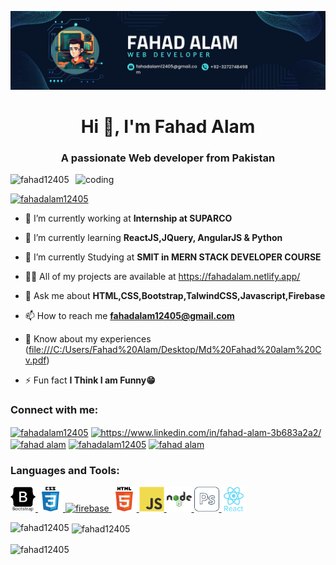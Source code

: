 ![logo](https://github.com/Fahad12405/Fahad12405/blob/main/Navy%20Blue%20Geometric%20Technology%20LinkedIn%20Banner.png)
<h1 align="center">Hi 👋, I'm Fahad Alam</h1>
<h3 align="center">A passionate Web developer from Pakistan</h3>
<img align="right" alt= "coding" width="400" src="[https://user-images.githubusercontent.com/69011963/137184767-79a13ec7-1bb3-4341-a6da-3a149c9c159a.gif](https://user-images.githubusercontent.com/74038190/212749447-bfb7e725-6987-49d9-ae85-2015e3e7cc41.gif)">

<p align="left"> <img src="https://komarev.com/ghpvc/?username=fahad12405&label=Profile%20views&color=0e75b6&style=flat" alt="fahad12405" /> </p>

<p align="left"> <a href="https://twitter.com/fahadalam12405" target="blank"><img src="https://img.shields.io/twitter/follow/fahadalam12405?logo=twitter&style=for-the-badge" alt="fahadalam12405" /></a> </p>

- 🔭 I’m currently working at **Internship at SUPARCO**

- 🌱 I’m currently learning **ReactJS,JQuery, AngularJS & Python**

- 🔭 I’m currently Studying at **SMIT in MERN STACK DEVELOPER COURSE**

- 👨‍💻 All of my projects are available at https://fahadalam.netlify.app/

- 💬 Ask me about **HTML,CSS,Bootstrap,TalwindCSS,Javascript,Firebase**

- 📫 How to reach me **fahadalam12405@gmail.com**

- 📄 Know about my experiences ([file:///C:/Users/Fahad%20Alam/Desktop/Md%20Fahad%20alam%20Cv.pdf](https://fahad12405.github.io/CV/))

- ⚡ Fun fact **I Think I am Funny😁**

<h3 align="left">Connect with me:</h3>
<p align="left">
<a href="https://twitter.com/fahadalam12405" target="blank"><img align="center" src="https://raw.githubusercontent.com/rahuldkjain/github-profile-readme-generator/master/src/images/icons/Social/twitter.svg" alt="fahadalam12405" height="30" width="40" /></a>
<a href="https://linkedin.com/in/https://www.linkedin.com/in/fahad-alam-3b683a2a2/" target="blank"><img align="center" src="https://raw.githubusercontent.com/rahuldkjain/github-profile-readme-generator/master/src/images/icons/Social/linked-in-alt.svg" alt="https://www.linkedin.com/in/fahad-alam-3b683a2a2/" height="30" width="40" /></a>
<a href="https://fb.com/fahad alam" target="blank"><img align="center" src="https://raw.githubusercontent.com/rahuldkjain/github-profile-readme-generator/master/src/images/icons/Social/facebook.svg" alt="fahad alam" height="30" width="40" /></a>
<a href="https://instagram.com/fahadalam12405" target="blank"><img align="center" src="https://raw.githubusercontent.com/rahuldkjain/github-profile-readme-generator/master/src/images/icons/Social/instagram.svg" alt="fahadalam12405" height="30" width="40" /></a>
<a href="https://www.youtube.com/c/fahad alam" target="blank"><img align="center" src="https://raw.githubusercontent.com/rahuldkjain/github-profile-readme-generator/master/src/images/icons/Social/youtube.svg" alt="fahad alam" height="30" width="40" /></a>
</p>

<h3 align="left">Languages and Tools:</h3>
<p align="left"> <a href="https://getbootstrap.com" target="_blank" rel="noreferrer"> <img src="https://raw.githubusercontent.com/devicons/devicon/master/icons/bootstrap/bootstrap-plain-wordmark.svg" alt="bootstrap" width="40" height="40"/> </a> <a href="https://www.w3schools.com/css/" target="_blank" rel="noreferrer"> <img src="https://raw.githubusercontent.com/devicons/devicon/master/icons/css3/css3-original-wordmark.svg" alt="css3" width="40" height="40"/> </a> <a href="https://firebase.google.com/" target="_blank" rel="noreferrer"> <img src="https://www.vectorlogo.zone/logos/firebase/firebase-icon.svg" alt="firebase" width="40" height="40"/> </a> <a href="https://www.w3.org/html/" target="_blank" rel="noreferrer"> <img src="https://raw.githubusercontent.com/devicons/devicon/master/icons/html5/html5-original-wordmark.svg" alt="html5" width="40" height="40"/> </a> <a href="https://developer.mozilla.org/en-US/docs/Web/JavaScript" target="_blank" rel="noreferrer"> <img src="https://raw.githubusercontent.com/devicons/devicon/master/icons/javascript/javascript-original.svg" alt="javascript" width="40" height="40"/> </a> <a href="https://nodejs.org" target="_blank" rel="noreferrer"> <img src="https://raw.githubusercontent.com/devicons/devicon/master/icons/nodejs/nodejs-original-wordmark.svg" alt="nodejs" width="40" height="40"/> </a> <a href="https://www.photoshop.com/en" target="_blank" rel="noreferrer"> <img src="https://raw.githubusercontent.com/devicons/devicon/master/icons/photoshop/photoshop-line.svg" alt="photoshop" width="40" height="40"/> </a> <a href="https://reactjs.org/" target="_blank" rel="noreferrer"> <img src="https://raw.githubusercontent.com/devicons/devicon/master/icons/react/react-original-wordmark.svg" alt="react" width="40" height="40"/> </a> </p>

<p><img align="left" src="https://github-readme-stats.vercel.app/api/top-langs?username=fahad12405&show_icons=true&locale=en&layout=compact" alt="fahad12405" /></p>

<p>&nbsp;<img align="center" src="https://github-readme-stats.vercel.app/api?username=fahad12405&show_icons=true&locale=en" alt="fahad12405" /></p>

<p><img align="center" src="https://github-readme-streak-stats.herokuapp.com/?user=fahad12405&" alt="fahad12405" /></p>
